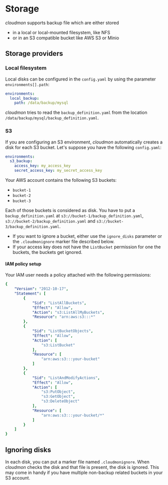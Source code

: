 # Storage
*cloudmon* supports backup file which are either stored
- in a local or local-mounted filesystem, like NFS
- or in an S3 compatible bucket like AWS S3 or Minio

## Storage providers
### Local filesystem
Local disks can be configured in the `config.yaml` by using the parameter `environments[].path`:

```yaml
environments:
  local_backup:
    path: /data/backup/mysql
```

*cloudmon* tries to read the `backup_definition.yaml` from the location `/data/backup/mysql/backup_definition.yaml`.

### S3
If you are configuring an S3 environment, *cloudmon* automatically creates a disk for each S3 bucket. Let's suppose you have the following `config.yaml`:

```yaml
environments:
  s3_backup:
    access_key: my_access_key
    secret_access_key: my_secret_access_key
```

Your AWS account contains the following S3 buckets:

- `bucket-1`
- `bucket-2`
- `bucket-3`

Each of those buckets is considered as disk. You have to put a `backup_definition.yaml` at `s3://bucket-1/backup_definition.yaml`, `s3://bucket-2/backup_definition.yaml` and `s3://bucket-3/backup_definition.yaml`.

- If you want to ignore a bucket, either use the `ignore_disks` parameter or the `.cloudmonignore` marker file described below.
- If your access key does not have the `ListBucket` permission for one the buckets, the buckets get ignored.

#### IAM policy setup
Your IAM user needs a policy attached with the following permissions:

```yaml
{
    "Version": "2012-10-17",
    "Statement": [
        {
            "Sid": "ListAllBuckets",
            "Effect": "Allow",
            "Action": "s3:ListAllMyBuckets",
            "Resource": "arn:aws:s3:::*"
        },
        {
            "Sid": "ListBucketObjects",
            "Effect": "Allow",
            "Action": [
                "s3:ListBucket"
            ],
            "Resource": [
                "arn:aws:s3:::your-bucket"
            ]
        },
        {
            "Sid": "ListAndModifyActions",
            "Effect": "Allow",
            "Action": [
                "s3:PutObject",
                "s3:GetObject",
                "s3:DeleteObject"
            ],
            "Resource": [
                "arn:aws:s3:::your-bucket/*"
            ]
        }
    ]
}
```

## Ignoring disks
In each disk, you can put a marker file named `.cloudmonignore`. When *cloudmon* checks the disk and that file is present, the disk is ignored.
This may come in handy if you have multiple non-backup related buckets in your S3 account.